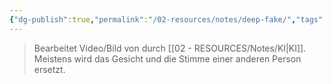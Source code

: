 ```yaml
---
{"dg-publish":true,"permalink":"/02-resources/notes/deep-fake/","tags":["ausbildung/gfn/ap1/vorbereitung","informatik/AI"],"noteIcon":"","updated":"2025-10-29T12:59:04.907+01:00"}
---
```


>Bearbeitet Video/Bild von durch [[02 - RESOURCES/Notes/KI\|KI]]. Meistens wird das Gesicht und die Stimme einer anderen Person ersetzt.